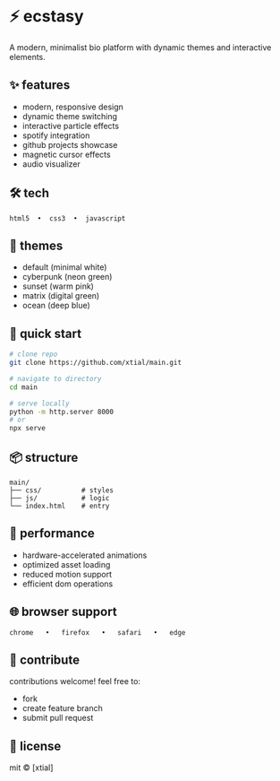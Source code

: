 # ⚡ ecstasy

A modern, minimalist bio platform with dynamic themes and interactive elements.

## ✨ features

- modern, responsive design
- dynamic theme switching
- interactive particle effects
- spotify integration
- github projects showcase
- magnetic cursor effects
- audio visualizer

## 🛠️ tech

```
html5  •  css3  •  javascript
```

## 🎨 themes

- default (minimal white)
- cyberpunk (neon green)
- sunset (warm pink)
- matrix (digital green)
- ocean (deep blue)

## 🚀 quick start

```bash
# clone repo
git clone https://github.com/xtial/main.git

# navigate to directory
cd main

# serve locally
python -m http.server 8000
# or
npx serve
```

## 📦 structure

```
main/
├── css/          # styles
├── js/           # logic
└── index.html    # entry
```

## 💫 performance

- hardware-accelerated animations
- optimized asset loading
- reduced motion support
- efficient dom operations

## 🌐 browser support

```
chrome   •   firefox   •   safari   •   edge
```

## 🤝 contribute

contributions welcome! feel free to:
- fork
- create feature branch
- submit pull request

## 📝 license

mit © [xtial] 
